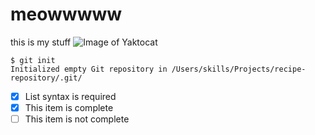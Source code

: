 # meowwwww #
this is my stuff
![Image of Yaktocat](https://octodex.github.com/images/yaktocat.png)

```
$ git init
Initialized empty Git repository in /Users/skills/Projects/recipe-repository/.git/
```
- [x] List syntax is required
- [x] This item is complete
- [ ] This item is not complete
